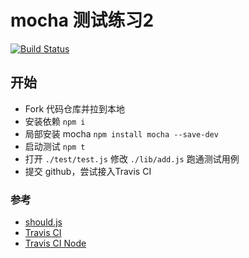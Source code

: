 # mocha 测试练习2

[![Build Status](https://travis-ci.org/Wortheme/exercise2.svg?branch=master)](https://travis-ci.org/Wortheme/exercise2)

## 开始

* Fork 代码仓库并拉到本地
* 安装依赖 `npm i`
* 局部安装 mocha `npm install mocha --save-dev`
* 启动测试 `npm t`
* 打开 `./test/test.js` 修改 `./lib/add.js` 跑通测试用例
* 提交 github，尝试接入Travis CI

### 参考

* [should.js](https://github.com/shouldjs/should.js)
* [Travis CI](https://www.travis-ci.org/)
* [Travis CI Node](https://docs.travis-ci.com/user/languages/javascript-with-nodejs/)